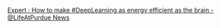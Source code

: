 [Expert : How to make #DeepLearning as energy efficient as the brain - @LifeAtPurdue News](https://qi.tc/qi/113334)